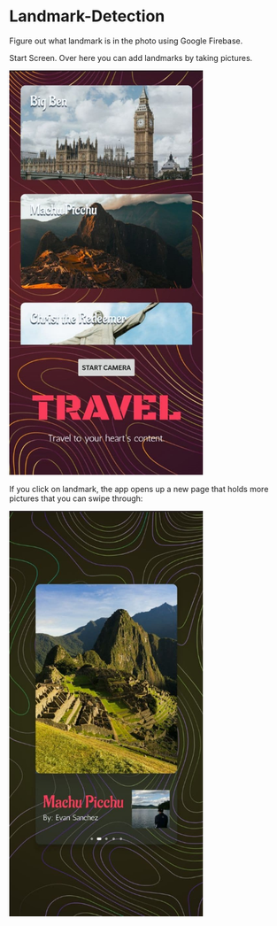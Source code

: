 # Landmark-Detection
Figure out what landmark is in the photo using Google Firebase.

Start Screen. Over here you can add landmarks by taking pictures.
<p align="left">
  <img src="s2.jpg" width="350" title="Home Screen">
</p>

If you click on landmark, the app opens up a new page that holds more pictures that you can swipe through:
<p align="left">
  <img src="s1.jpg" width="350" title="Specific Landmark Screen">
</p>
